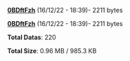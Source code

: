 [**0BDftFzh**](/data/0BDftFzh.txt) (16/12/22 - 18:39)- 2211 bytes

[**0BDftFzh**](/data/0BDftFzh.txt) (16/12/22 - 18:39)- 2211 bytes

**Total Datas**: 220

**Total Size**: 0.96 MB / 985.3 KB
